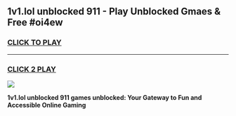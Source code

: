 
## 1v1.lol unblocked 911 - Play Unblocked Gmaes & Free #oi4ew
<h3>
<a href="https://news.freeplayer.one?title=1v1.lol_unblocked_911&ref=03M">CLICK TO PLAY</a></h3>
<hr>

<h3>
<a href="https://news.freeplayer.one?title=1v1.lol_unblocked_911&ref=03M">CLICK 2 PLAY</a>
  
</h3>

<a href="https://news.freeplayer.one?title=1v1.lol_unblocked_911&ref=03M"><img src="https://clearcache.store/games.png"></a>


**1v1.lol unblocked 911 games unblocked: Your Gateway to Fun and Accessible Online Gaming**
